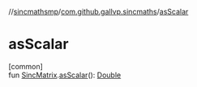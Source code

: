 //[sincmathsmp](../../index.md)/[com.github.gallvp.sincmaths](index.md)/[asScalar](as-scalar.md)

# asScalar

[common]\
fun [SincMatrix](-sinc-matrix/index.md).[asScalar](as-scalar.md)(): [Double](https://kotlinlang.org/api/latest/jvm/stdlib/kotlin/-double/index.html)
